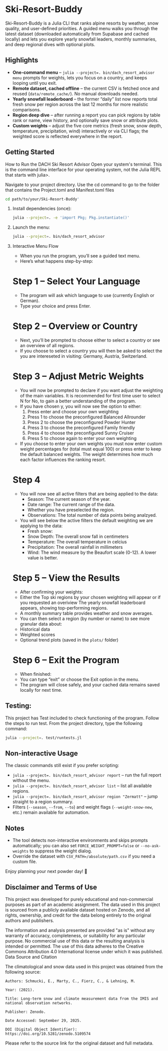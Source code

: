 # Ski-Resort-Buddy

Ski-Resort-Buddy is a Julia CLI that ranks alpine resorts by weather, snow quality, and user-defined priorities. A guided menu walks you through the latest dataset (downloaded automatically from Supabase and cached locally) and lets you explore yearly snowfall leaders, monthly summaries, and deep regional dives with optional plots.

## Highlights

- **One-command menu** – `julia --project=. bin/dach_resort_advisor menu` prompts for weights, lets you focus on a country, and keeps looping until you exit.
- **Remote dataset, cached offline** – the current CSV is fetched once and reused (`data/remote_cache/`). No manual downloads needed.
- **Yearly snowfall leaderboard** – the former “daily” list now reports total fresh snow per region across the last 12 months for more realistic comparisons.
- **Region deep dive** – after running a report you can pick regions by table rank or name, view history, and optionally save snow or attribute plots.
- **Custom weights** – adjust the five core metrics (fresh snow, snow depth, temperature, precipitation, wind) interactively or via CLI flags; the weighted score is reflected everywhere in the report.

## Getting Started
How to Run the DACH Ski Resort Advisor
Open your system's terminal. This is the command line interface for your operating system, not the Julia REPL that starts with julia>. 
   
Navigate to your project directory. Use the cd command to go to the folder that contains the Project.toml and Manifest.toml files
   ```bash
  cd path/to/your/Ski-Resort-Buddy'
   ```
1. Install dependencies (once):
   ```bash
   julia --project=. -e 'import Pkg; Pkg.instantiate()'
   ```
2. Launch the menu:
   ```bash
   julia --project=. bin/dach_resort_advisor
   ```
3. Interactive Menu Flow

   - When you run the program, you’ll see a guided text menu.
   - Here’s what happens step-by-step:

   # Step 1 – Select Your Language
   - The program will ask which language to use (currently English or German).
   - Type your choice and press Enter.

   # Step 2 – Overview or Country
   - Next, you’ll be prompted to choose either to select a country or see an overview of all regions. 
   - If you choose to select a country you will then be asked to select the you are intereseted in visiting: Germany, Austria, Switzerland.

   # Step 3 – Adjust Metric Weights
   - You will now be prompted to declare if you want adjust the weighting of the main variables. It is recommended for first time user to select N for No, to gain a better understanding of the program.
   - If you have chosen y, you will now see the option to either:
      1. Press enter and choose your own weighting
      2. Press 1 to choose the preconfigured Balanced Allrounder
      3. Press 2 to choose the preconfigured Powder Hunter
      4. Press 3 to choose the preconfigured Family friendly
      5. Press 4 to choose the preconfigured Sunny Cruiser
      6. Press 5 to choose again to enter your own weighting
   - If you choose to enter your own weights you must now enter custom weight percentages for  (total must equal 100) or press enter to keep the default balanced weights. The weight determines how much each factor influences the ranking resort.

   # Step 4
   - You will now see all active filters that are being applied to the data:
      - Season: The current season of the year.
      - Date range: The current range of the data.
      - Whether you have preselected the region.
      - Observations: The total number of data points being analzyed. 
   - You will see below the active filters the default weighting we are applying to the data:
      - Fresh snow: 
      - Snow Depth: The overall snow fall in centimeters
      - Temperature: The overall temperature in celcius
      - Precipitation: The overall rainfall in millimeters
      - Wind: The wind measure by the Beaufort scale (0-12). A lower value is better. 

   # Step 5 – View the Results
   - After confirming your weights:
   - Either the Top ski regions by your chosen weighting will appear or if you requested an overiview The yearly snowfall leaderboard appears, showing top-performing regions.
   - A monthly summary table provides weather and snow averages.
   - You can then select a region (by number or name) to see more granular data about:
   - Historical data
   - Weighted scores
   - Optional trend plots (saved in the `plots/` folder)

   # Step 6 – Exit the Program
   - When finished:
   - You can type “exit” or choose the Exit option in the menu.
   - The program will close safely, and your cached data remains saved locally for next time.



## Testing:

This project has Test included to check functioning of the program. Follow the steps to run test.
From the project directory, type the following command:
```bash
julia --project=. test/runtests.jl
 ```


## Non-interactive Usage

The classic commands still exist if you prefer scripting:
- `julia --project=. bin/dach_resort_advisor report` – run the full report without the menu.
- `julia --project=. bin/dach_resort_advisor list` – list all available regions.
- `julia --project=. bin/dach_resort_advisor region "Zermatt"` – jump straight to a region summary.
- Filters (`--season`, `--from`, `--to`) and weight flags (`--weight-snow-new`, etc.) remain available for automation.

## Notes

- The tool detects non-interactive environments and skips prompts automatically; you can also set `FORCE_WEIGHT_PROMPT=false` or `--no-ask-weights` to suppress the weight dialog.
- Override the dataset with `CSV_PATH=/absolute/path.csv` if you need a custom file.

Enjoy planning your next powder day! 🚡

## Disclaimer and Terms of Use

This project was developed for purely educational and non-commercial purposes as part of an academic assignment. The data used in this project is sourced from a publicly available dataset hosted on Zenodo, and all rights, ownership, and credit for the data belong entirely to the original authors and publishers.

The information and analysis presented are provided "as is" without any warranty of accuracy, completeness, or suitability for any particular purpose. No commercial use of this data or the resulting analysis is intended or permitted. The use of this data adheres to the Creative Commons Attribution 4.0 International license under which it was published.
Data Source and Citation

The climatological and snow data used in this project was obtained from the following source:

    Authors: Schmucki, E., Marty, C., Fierz, C., & Lehning, M.

    Year: (2021).

    Title: Long-term snow and climate measurement data from the IMIS and national observation networks.

    Publisher: Zenodo.

    Date Accessed: September 29, 2025.

    DOI (Digital Object Identifier): https://doi.org/10.5281/zenodo.5109574

Please refer to the source link for the original dataset and full metadata.
